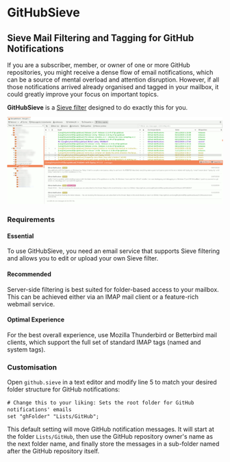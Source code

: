 # GitHubSieve

## Sieve Mail Filtering and Tagging for GitHub Notifications

If you are a subscriber, member, or owner of one or more GitHub repositories, you might receive a dense flow of email notifications, which can be a source of mental overload and attention disruption. However, if all those notifications arrived already organised and tagged in your mailbox, it could greatly improve your focus on important topics.

**GitHubSieve** is a [Sieve filter](https://en.wikipedia.org/wiki/Sieve_(mail_filtering_language)) designed to do exactly this for you.

![Example of GitHubSieve filtered notifications in the Thunderbird mail client](githubsievetags.png)

### Requirements

#### Essential

To use GitHubSieve, you need an email service that supports Sieve filtering and allows you to edit or upload your own Sieve filter.

#### Recommended

Server-side filtering is best suited for folder-based access to your mailbox. This can be achieved either via an IMAP mail client or a feature-rich webmail service.

#### Optimal Experience

For the best overall experience, use Mozilla Thunderbird or Betterbird mail clients, which support the full set of standard IMAP tags (named and system tags).

### Customisation

Open `github.sieve` in a text editor and modify line 5 to match your desired folder structure for GitHub notifications:

```sieve
# Change this to your liking: Sets the root folder for GitHub notifications' emails
set "ghFolder" "Lists/GitHub";
```

This default setting will move GitHub notification messages. It will start at the folder `Lists/GitHub`, then use the GitHub repository owner's name as the next folder name, and finally store the messages in a sub-folder named after the GitHub repository itself.
